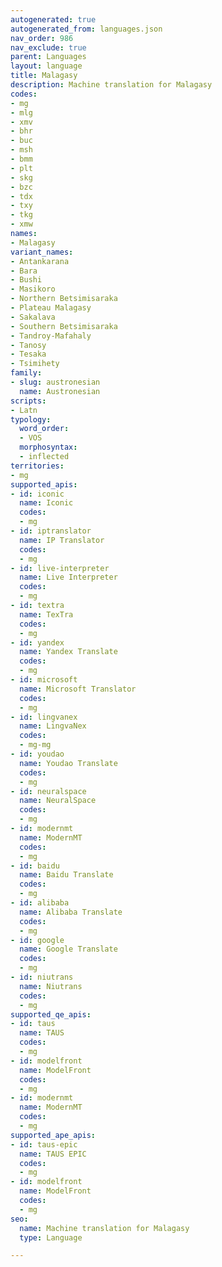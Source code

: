 ```yaml
---
autogenerated: true
autogenerated_from: languages.json
nav_order: 986
nav_exclude: true
parent: Languages
layout: language
title: Malagasy
description: Machine translation for Malagasy
codes:
- mg
- mlg
- xmv
- bhr
- buc
- msh
- bmm
- plt
- skg
- bzc
- tdx
- txy
- tkg
- xmw
names:
- Malagasy
variant_names:
- Antankarana
- Bara
- Bushi
- Masikoro
- Northern Betsimisaraka
- Plateau Malagasy
- Sakalava
- Southern Betsimisaraka
- Tandroy-Mafahaly
- Tanosy
- Tesaka
- Tsimihety
family:
- slug: austronesian
  name: Austronesian
scripts:
- Latn
typology:
  word_order:
  - VOS
  morphosyntax:
  - inflected
territories:
- mg
supported_apis:
- id: iconic
  name: Iconic
  codes:
  - mg
- id: iptranslator
  name: IP Translator
  codes:
  - mg
- id: live-interpreter
  name: Live Interpreter
  codes:
  - mg
- id: textra
  name: TexTra
  codes:
  - mg
- id: yandex
  name: Yandex Translate
  codes:
  - mg
- id: microsoft
  name: Microsoft Translator
  codes:
  - mg
- id: lingvanex
  name: LingvaNex
  codes:
  - mg-mg
- id: youdao
  name: Youdao Translate
  codes:
  - mg
- id: neuralspace
  name: NeuralSpace
  codes:
  - mg
- id: modernmt
  name: ModernMT
  codes:
  - mg
- id: baidu
  name: Baidu Translate
  codes:
  - mg
- id: alibaba
  name: Alibaba Translate
  codes:
  - mg
- id: google
  name: Google Translate
  codes:
  - mg
- id: niutrans
  name: Niutrans
  codes:
  - mg
supported_qe_apis:
- id: taus
  name: TAUS
  codes:
  - mg
- id: modelfront
  name: ModelFront
  codes:
  - mg
- id: modernmt
  name: ModernMT
  codes:
  - mg
supported_ape_apis:
- id: taus-epic
  name: TAUS EPIC
  codes:
  - mg
- id: modelfront
  name: ModelFront
  codes:
  - mg
seo:
  name: Machine translation for Malagasy
  type: Language

---
```



